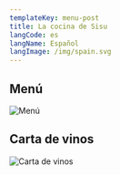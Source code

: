 ```yaml
---
templateKey: menu-post
title: La cocina de Sisu
langCode: es
langName: Español
langImage: /img/spain.svg
---
```

## Menú

![Menú](/img/menu.png)

## Carta de vinos

![Carta de vinos](/img/menu.png)